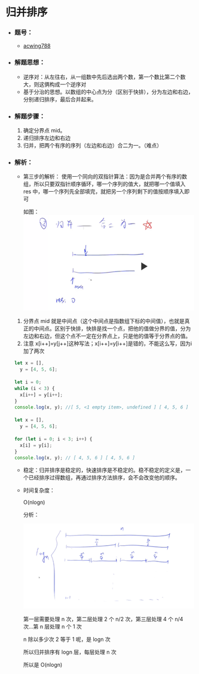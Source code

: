 # 归并排序

- ### 题号：

  - [acwing788](https://www.acwing.com/activity/content/problem/content/822/)

- ### 解题思想：
  - 逆序对：从左往右，从一组数中先后选出两个数，第一个数比第二个数大，则这俩构成一个逆序对
  - 基于分治的思想。以数组的中心点为分（区别于快排），分为左边和右边，分别递归排序，最后合并起来。

- ### 解题步骤：

  1. 确定分界点 mid。
  2. 递归排序左边和右边
  3. 归并，把两个有序的序列（左边和右边）合二为一。（难点）

- ### 解析：

  - 第三步的解析：
    使用一个同向的双指针算法：因为是合并两个有序的数组，所以只要双指针顺序循环，哪一个序列的值大，就把哪一个值填入 res 中，哪一个序列先全部填完，就把另一个序列剩下的值按顺序填入即可

    如图：
    ![](../../../assets/1642259494.jpg)

  1. 分界点 mid 就是中间点（这个中间点是指数组下标的中间值），也就是真正的中间点。区别于快排，快排是找一个点，把他的值做分界的值，分为左边和右边，但这个点不一定在分界点上，只是他的值等于分界点的值。
  2. 注意 x[i++]=y[j++]这种写法；x[i++]=y[i++]是错的，不能这么写，因为i加了两次

  ```js
  let x = [],
    y = [4, 5, 6];

  let i = 0;
  while (i < 3) {
    x[i++] = y[i++];
  }
  console.log(x, y); //[ 5, <1 empty item>, undefined ] [ 4, 5, 6 ]

  let x = [],
    y = [4, 5, 6];

  for (let i = 0; i < 3; i++) {
    x[i] = y[i];
  }
  console.log(x, y); // [ 4, 5, 6 ] [ 4, 5, 6 ]
  ```

  - 稳定：归并排序是稳定的，快速排序是不稳定的。稳不稳定的定义是，一个已经排序过得数组，再通过排序方法排序，会不会改变他的顺序。

  - 时间复杂度：

    O(nlogn)

    分析：

    ![merge_sort](../../../assets/1642257308.png)

    第一层需要处理 n 次，第二层处理 2 个 n/2 次，第三层处理 4 个 n/4 次...第 n 层处理 n 个 1 次

    n 除以多少次 2 等于 1 呢，是 logn 次

    所以归并排序有 logn 层，每层处理 n 次

    所以是 O(nlogn)
